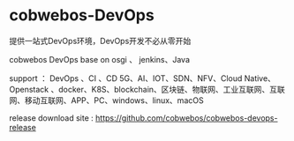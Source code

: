 # cobwebos-DevOps
提供一站式DevOps环境，DevOps开发不必从零开始

cobwebos DevOps base on osgi 、 jenkins、Java

support ： DevOps 、CI 、CD 5G、AI、IOT、SDN、NFV、Cloud Native、Openstack 、docker、K8S、blockchain、区块链、物联网、工业互联网、互联网、移动互联网、APP、PC、windows、linux、macOS

release download site : https://github.com/cobwebos/cobwebos-devops-release
